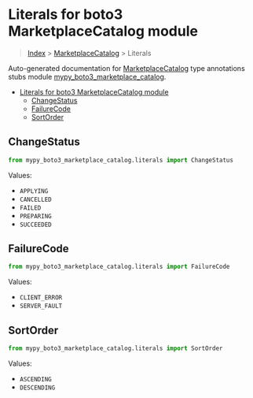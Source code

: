 # Literals for boto3 MarketplaceCatalog module

> [Index](../index.md) > [MarketplaceCatalog](./index.md) > Literals

Auto-generated documentation for [MarketplaceCatalog](https://boto3.amazonaws.com/v1/documentation/api/latest/reference/services/marketplace-catalog.html#MarketplaceCatalog)
type annotations stubs module [mypy_boto3_marketplace_catalog](https://pypi.org/project/mypy-boto3-marketplace-catalog/).

- [Literals for boto3 MarketplaceCatalog module](#literals-for-boto3-marketplacecatalog-module)
  - [ChangeStatus](#changestatus)
  - [FailureCode](#failurecode)
  - [SortOrder](#sortorder)

## ChangeStatus

```python
from mypy_boto3_marketplace_catalog.literals import ChangeStatus
```

Values:

- `APPLYING`
- `CANCELLED`
- `FAILED`
- `PREPARING`
- `SUCCEEDED`

## FailureCode

```python
from mypy_boto3_marketplace_catalog.literals import FailureCode
```

Values:

- `CLIENT_ERROR`
- `SERVER_FAULT`

## SortOrder

```python
from mypy_boto3_marketplace_catalog.literals import SortOrder
```

Values:

- `ASCENDING`
- `DESCENDING`
